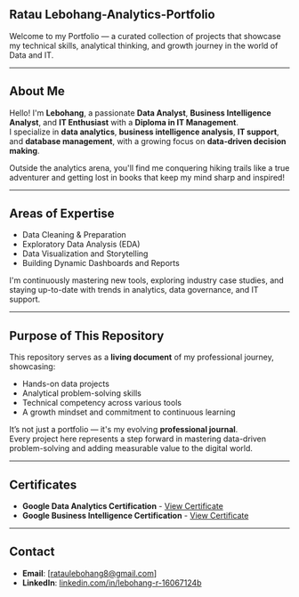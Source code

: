 ## Ratau Lebohang-Analytics-Portfolio


Welcome to my Portfolio — a curated collection of projects that showcase my technical skills, analytical thinking, and growth journey in the world of Data and IT.

---

## About Me

Hello! I'm **Lebohang**, a passionate **Data Analyst**, **Business Intelligence Analyst**, and **IT Enthusiast** with a **Diploma in IT Management**.  
I specialize in **data analytics**, **business intelligence analysis**, **IT support**, and **database management**, with a growing focus on **data-driven decision making**.

Outside the analytics arena, you'll find me conquering hiking trails like a true adventurer and getting lost in books that keep my mind sharp and inspired!

---

## Areas of Expertise

- Data Cleaning & Preparation
- Exploratory Data Analysis (EDA)
- Data Visualization and Storytelling
- Building Dynamic Dashboards and Reports

I'm continuously mastering new tools, exploring industry case studies, and staying up-to-date with trends in analytics, data governance, and IT support.

---

## Purpose of This Repository

This repository serves as a **living document** of my professional journey, showcasing:

- Hands-on data projects
- Analytical problem-solving skills
- Technical competency across various tools
- A growth mindset and commitment to continuous learning

It’s not just a portfolio — it's my evolving **professional journal**.  
Every project here represents a step forward in mastering data-driven problem-solving and adding measurable value to the digital world.

---

## Certificates

- **Google Data Analytics Certification** - [View Certificate](https://coursera.org/share/823b1543a47d3be09a2fe1f8f83628fb)
- **Google Business Intelligence Certification** - [View Certificate](https://coursera.org/share/494a873ec8eb08aecc428b94edbdac66)

---

## Contact

- **Email**: [rataulebohang8@gmail.com]
- **LinkedIn**: [linkedin.com/in/lebohang-r-16067124b](linkedin.com/in/lebohang-r-16067124b)

